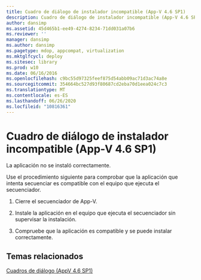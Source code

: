 ```yaml
---
title: Cuadro de diálogo de instalador incompatible (App-V 4.6 SP1)
description: Cuadro de diálogo de instalador incompatible (App-V 4.6 SP1)
author: dansimp
ms.assetid: 45d465b1-ee49-4274-8234-71dd031a07b6
ms.reviewer: ''
manager: dansimp
ms.author: dansimp
ms.pagetype: mdop, appcompat, virtualization
ms.mktglfcycl: deploy
ms.sitesec: library
ms.prod: w10
ms.date: 06/16/2016
ms.openlocfilehash: c9bc55d97325feef875d54abb09ac71d3ac74a8e
ms.sourcegitcommit: 354664bc527d93f80687cd2eba70d1eea024c7c3
ms.translationtype: MT
ms.contentlocale: es-ES
ms.lasthandoff: 06/26/2020
ms.locfileid: "10816361"
---
```

# Cuadro de diálogo de instalador incompatible (App-V 4.6 SP1)


La aplicación no se instaló correctamente.

Use el procedimiento siguiente para comprobar que la aplicación que intenta secuenciar es compatible con el equipo que ejecuta el secuenciador.

1.  Cierre el secuenciador de App-V.

2.  Instale la aplicación en el equipo que ejecuta el secuenciador sin supervisar la instalación.

3.  Compruebe que la aplicación es compatible y se puede instalar correctamente.

## Temas relacionados


[Cuadros de diálogo (AppV 4.6 SP1)](dialog-boxes--appv-46-sp1-.md)

 

 





